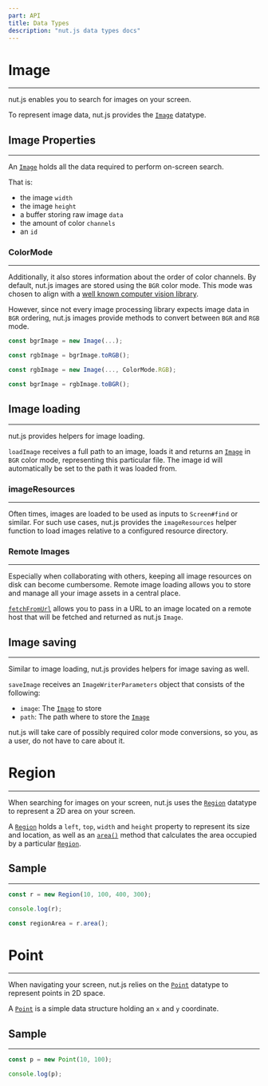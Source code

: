 ```yaml
---
part: API
title: Data Types
description: "nut.js data types docs"
---
```


# Image

---

nut.js enables you to search for images on your screen.

To represent image data, nut.js provides the [`Image`](https://nut-tree.github.io/apidoc/classes/image_class.Image.html) datatype.

## Image Properties

---

An [`Image`](https://nut-tree.github.io/apidoc/classes/image_class.Image.html) holds all the data required to perform on-screen search.

That is:

- the image `width`
- the image `height`
- a buffer storing raw image `data`
- the amount of color `channels`
- an `id`

### ColorMode

---

Additionally, it also stores information about the order of color channels.
By default, nut.js images are stored using the `BGR` color mode.
This mode was chosen to align with a [well known computer vision library](https://docs.opencv.org/4.5.4/d4/da8/group__imgcodecs.html#ga288b8b3da0892bd651fce07b3bbd3a56).

However, since not every image processing library expects image data in `BGR` ordering, nut.js images provide methods to convert between `BGR` and `RGB` mode.

```js
const bgrImage = new Image(...);

const rgbImage = bgrImage.toRGB();
```

```js
const rgbImage = new Image(..., ColorMode.RGB);

const bgrImage = rgbImage.toBGR();
```

## Image loading

---

nut.js provides helpers for image loading.

`loadImage` receives a full path to an image, loads it and returns an [`Image`](https://nut-tree.github.io/apidoc/classes/image_class.Image.html) in `BGR` color mode, representing this particular file.
The image id will automatically be set to the path it was loaded from.

### imageResources

---

Often times, images are loaded to be used as inputs to `Screen#find` or similar.
For such use cases, nut.js provides the `imageResources` helper function to load images relative to a configured resource directory.

### Remote Images

---

Especially when collaborating with others, keeping all image resources on disk can become cumbersome.
Remote image loading allows you to store and manage all your image assets in a central place.

[`fetchFromUrl`](https://nut-tree.github.io/apidoc/modules/imageResources_function.html#fetchFromUrl) allows you to pass in a URL to an image located on a remote host that will be fetched and returned as nut.js `Image`.

## Image saving

---

Similar to image loading, nut.js provides helpers for image saving as well.

`saveImage` receives an `ImageWriterParameters` object that consists of the following:

- `image`: The [`Image`](https://nut-tree.github.io/apidoc/classes/image_class.Image.html) to store
- `path`: The path where to store the [`Image`](https://nut-tree.github.io/apidoc/classes/image_class.Image.html)

nut.js will take care of possibly required color mode conversions, so you, as a user, do not have to care about it.

# Region

---

When searching for images on your screen, nut.js uses the [`Region`](https://nut-tree.github.io/apidoc/classes/region_class.Region.html) datatype to represent a 2D area on your screen.

A [`Region`](https://nut-tree.github.io/apidoc/classes/region_class.Region.html) holds a `left`, `top`, `width` and `height` property to represent its size and location, as well as an [`area()`](https://nut-tree.github.io/apidoc/classes/region_class.Region.html#area) method that calculates the area occupied by a particular [`Region`](https://nut-tree.github.io/apidoc/classes/region_class.Region.html).

## Sample

---

```js
const r = new Region(10, 100, 400, 300);

console.log(r);

const regionArea = r.area();
```

# Point

---

When navigating your screen, nut.js relies on the [`Point`](https://nut-tree.github.io/apidoc/classes/point_class.Point.html) datatype to represent points in 2D space.

A [`Point`](https://nut-tree.github.io/apidoc/classes/point_class.Point.html) is a simple data structure holding an `x` and `y` coordinate.

## Sample

---

```js
const p = new Point(10, 100);

console.log(p);
```
